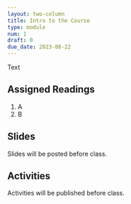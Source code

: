 ```yaml
---
layout: two-column
title: Intro to the Course
type: module
num: 1
draft: 0
due_date: 2023-08-22
---
```


Text

## Assigned Readings

1. A
2. B

## Slides
Slides will be posted before class.

<!-- 1. [Intro to the course](https://docs.google.com/presentation/d/1lBGszqVO9RNqOPKeLstZ0tfVS_-b46ON8lqeuDTowhA/edit?usp=sharing)
2. [Intro to the Internet](https://docs.google.com/presentation/d/14wLlDdn-Q65tVWn1er_iYIS1DTNVhOJ5qco-sU6qyzc/edit?usp=sharing) -->


## Activities
Activities will be published before class.

<!-- * <a href="https://forms.gle/vvAE4EDhHiBL8hLv5" target="_blank">Pre-Course Questionnaire</a>
* Human Bingo (analog activity)
{:.compact} -->